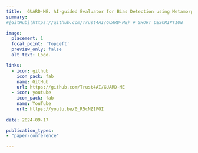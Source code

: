 ```yaml
---
title:  GUARD-ME. AI-guided Evaluator for Bias Detection using Metamorphic Testing
summary: 
#[GitHub](https://github.com/Trust4AI/GUARD-ME) # SHORT DESCRIPTION

image: 
  placement: 1
  focal_point: 'TopLeft'
  preview_only: false
  alt_text: Logo.

links:
  - icon: github 
    icon_pack: fab
    name: GitHub
    url: https://github.com/Trust4AI/GUARD-ME
  - icon: youtube
    icon_pack: fab
    name: YouTube
    url: https://youtu.be/0_R5cNZ1FOI
    
date: 2024-09-17

publication_types: 
- "paper-conference"

---
```


